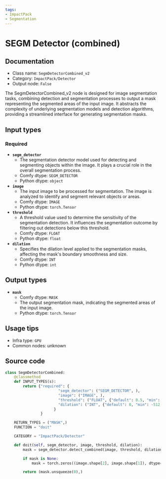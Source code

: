 ```yaml
---
tags:
- ImpactPack
- Segmentation
---
```


# SEGM Detector (combined)
## Documentation
- Class name: `SegmDetectorCombined_v2`
- Category: `ImpactPack/Detector`
- Output node: `False`

The SegmDetectorCombined_v2 node is designed for image segmentation tasks, combining detection and segmentation processes to output a mask representing the segmented areas of the input image. It abstracts the complexity of underlying segmentation models and detection algorithms, providing a streamlined interface for generating segmentation masks.
## Input types
### Required
- **`segm_detector`**
    - The segmentation detector model used for detecting and segmenting objects within the image. It plays a crucial role in the overall segmentation process.
    - Comfy dtype: `SEGM_DETECTOR`
    - Python dtype: `object`
- **`image`**
    - The input image to be processed for segmentation. The image is analyzed to identify and segment relevant objects or areas.
    - Comfy dtype: `IMAGE`
    - Python dtype: `torch.Tensor`
- **`threshold`**
    - A threshold value used to determine the sensitivity of the segmentation detection. It influences the segmentation outcome by filtering out detections below this threshold.
    - Comfy dtype: `FLOAT`
    - Python dtype: `float`
- **`dilation`**
    - Specifies the dilation level applied to the segmentation masks, affecting the mask's boundary smoothness and size.
    - Comfy dtype: `INT`
    - Python dtype: `int`
## Output types
- **`mask`**
    - Comfy dtype: `MASK`
    - The output segmentation mask, indicating the segmented areas of the input image.
    - Python dtype: `torch.Tensor`
## Usage tips
- Infra type: `GPU`
- Common nodes: unknown


## Source code
```python
class SegmDetectorCombined:
    @classmethod
    def INPUT_TYPES(s):
        return {"required": {
                        "segm_detector": ("SEGM_DETECTOR", ),
                        "image": ("IMAGE", ),
                        "threshold": ("FLOAT", {"default": 0.5, "min": 0.0, "max": 1.0, "step": 0.01}),
                        "dilation": ("INT", {"default": 0, "min": -512, "max": 512, "step": 1}),
                      }
                }

    RETURN_TYPES = ("MASK",)
    FUNCTION = "doit"

    CATEGORY = "ImpactPack/Detector"

    def doit(self, segm_detector, image, threshold, dilation):
        mask = segm_detector.detect_combined(image, threshold, dilation)

        if mask is None:
            mask = torch.zeros((image.shape[2], image.shape[1]), dtype=torch.float32, device="cpu")

        return (mask.unsqueeze(0),)

```
